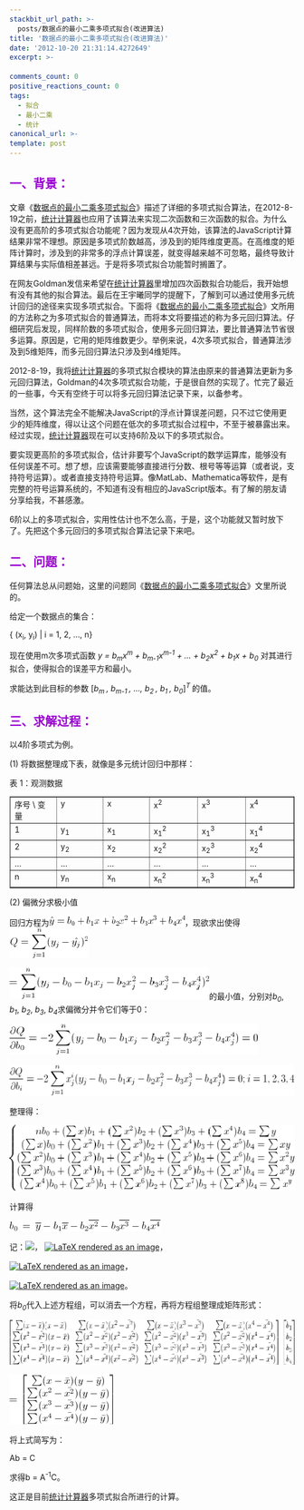 ```yaml
---
stackbit_url_path: >-
  posts/数据点的最小二乘多项式拟合(改进算法)
title: '数据点的最小二乘多项式拟合(改进算法)'
date: '2012-10-20 21:31:14.4272649'
excerpt: >-
  
comments_count: 0
positive_reactions_count: 0
tags: 
  - 拟合
  - 最小二乘
  - 统计
canonical_url: >-
template: post
---
```

<h2><font color="#9b00d3">一、背景：</font></h2>  <p>文章《<a href="http://zizhujy.com/blog/post/2011/11/19/数据点的最小二乘多项式拟合.aspx">数据点的最小二乘多项式拟合</a>》描述了详细的多项式拟合算法，在2012-8-19之前，<a href="http://zizhujy.com/Ploter" target="_blank">统计计算器</a>也应用了该算法来实现二次函数和三次函数的拟合。为什么没有更高阶的多项式拟合功能呢？因为发现从4次开始，该算法的JavaScript计算结果非常不理想。原因是多项式阶数越高，涉及到的矩阵维度更高。在高维度的矩阵计算时，涉及到的非常多的浮点计算误差，就变得越来越不可忽略，最终导致计算结果与实际值相差甚远。于是将多项式拟合功能暂时搁置了。</p>  <p>在网友Goldman发信来希望在<a href="http://zizhujy.com/Ploter" target="_blank">统计计算器</a>里增加四次函数拟合功能后，我开始想有没有其他的拟合算法。最后在王宇曦同学的提醒下，了解到可以通过使用多元统计回归的途径来实现多项式拟合。下面将《<a href="http://zizhujy.com/blog/post/2011/11/19/数据点的最小二乘多项式拟合.aspx">数据点的最小二乘多项式拟合</a>》文所用的方法称之为多项式拟合的普通算法，而将本文将要描述的称为多元回归算法。仔细研究后发现，同样阶数的多项式拟合，使用多元回归算法，要比普通算法节省很多运算。原因是，它用的矩阵维数更少。举例来说，4次多项式拟合，普通算法涉及到5维矩阵，而多元回归算法只涉及到4维矩阵。</p>  <p>2012-8-19，我将<a href="http://zizhujy.com/Ploter" target="_blank">统计计算器</a>的多项式拟合模块的算法由原来的普通算法更新为多元回归算法，Goldman的4次多项式拟合功能，于是很自然的实现了。忙完了最近的一些事，今天有空终于可以将多元回归算法记录下来，以备参考。</p>  <p>当然，这个算法完全不能解决JavaScript的浮点计算误差问题，只不过它使用更少的矩阵维度，得以让这个问题在低次的多项式拟合过程中，不至于被暴露出来。经过实现，<a href="http://zizhujy.com/Ploter" target="_blank">统计计算器</a>现在可以支持6阶及以下的多项式拟合。</p>  <p>要实现更高阶的多项式拟合，估计非要写个JavaScript的数学运算库，能够没有任何误差不可。想了想，应该需要能够直接进行分数、根号等等运算（或者说，支持符号运算）。或者直接支持符号运算。像MatLab、Mathematica等软件，是有完整的符号运算系统的，不知道有没有相应的JavaScript版本。有了解的朋友请分享给我，不甚感激。</p>  <p>6阶以上的多项式拟合，实用性估计也不怎么高，于是，这个功能就又暂时放下了。先把这个多元回归的多项式拟合算法记录下来吧。</p>  <h2><font color="#9b00d3">二、问题：</font></h2>  <p>任何算法总从问题始，这里的问题同《<a href="http://zizhujy.com/blog/post/2011/11/19/数据点的最小二乘多项式拟合.aspx">数据点的最小二乘多项式拟合</a>》文里所说的。</p>  <p>给定一个数据点的集合：</p>  <p>{ (x<sub>i</sub>, y<sub>i</sub>) | i = 1, 2, …, n}</p>  <p>现在使用m次多项式函数 <em>y = b<sub>m</sub>x<sup>m</sup> + b<sub>m-1</sub>x<sup>m-1</sup> + … + b<sub>2</sub>x<sup>2</sup> + b<sub>1</sub>x + b<sub>0</sub></em> 对其进行拟合，使得拟合的误差平方和最小。</p>  <p>求能达到此目标的参数 [<em>b<sub>m </sub>, b<sub>m-1 </sub>, …, b<sub>2 </sub>, b<sub>1 </sub>, b<sub>0</sub></em>]<sup><em>T</em> </sup>的值。</p>  <h2><font color="#9b00d3">三、求解过程：</font></h2>  <p>以4阶多项式为例。</p>  <p>(1) 将数据整理成下表，就像是多元统计回归中那样：</p>  <p>表 1：观测数据</p>  <table border="1" cellspacing="0" cellpadding="2" width="600"><tbody>     <tr>       <td valign="top" width="100">序号 \ 变量</td>        <td valign="top" width="100">y</td>        <td valign="top" width="100">x</td>        <td valign="top" width="100">x<sup>2</sup></td>        <td valign="top" width="100">x<sup>3</sup></td>        <td valign="top" width="100">x<sup>4</sup></td>     </tr>      <tr>       <td valign="top" width="100">1</td>        <td valign="top" width="100">y<sub>1</sub></td>        <td valign="top" width="100">x<sub>1</sub></td>        <td valign="top" width="100">x<sub>1</sub><sup>2</sup></td>        <td valign="top" width="100">x<sub>1</sub><sup>3</sup></td>        <td valign="top" width="100">x<sub>1</sub><sup>4</sup></td>     </tr>      <tr>       <td valign="top" width="100">2</td>        <td valign="top" width="100">y<sub>2</sub></td>        <td valign="top" width="100">x<sub>2</sub></td>        <td valign="top" width="100">x<sub>2</sub><sup>2</sup></td>        <td valign="top" width="100">x<sub>2</sub><sup>3</sup></td>        <td valign="top" width="100">x<sub>2</sub><sup>4</sup></td>     </tr>      <tr>       <td valign="top" width="100">…</td>        <td valign="top" width="100">…</td>        <td valign="top" width="100">…</td>        <td valign="top" width="100">…</td>        <td valign="top" width="100">…</td>        <td valign="top" width="100">…</td>     </tr>      <tr>       <td valign="top" width="100">n</td>        <td valign="top" width="100">y<sub>n</sub></td>        <td valign="top" width="100">x<sub>n</sub></td>        <td valign="top" width="100">x<sub>n</sub><sup>2</sup></td>        <td valign="top" width="100">x<sub>n</sub><sup>3</sup></td>        <td valign="top" width="100">x<sub>n</sub><sup>4</sup></td>     </tr>   </tbody></table>  <p>(2) 偏微分求极小值</p>  <p>回归方程为<a href="https://raw.githubusercontent.com/Jeff-Tian/blogengine.net/master/Source/BlogEngine/BlogEngine.NET/App_Data/files/CodeCogsEqn%5B1%5D.gif"><img style="background-image: none; border-right-width: 0px; padding-left: 0px; padding-right: 0px; display: inline; border-top-width: 0px; border-bottom-width: 0px; border-left-width: 0px; padding-top: 0px" title="CodeCogsEqn[1]" border="0" alt="CodeCogsEqn[1]" src="https://raw.githubusercontent.com/Jeff-Tian/blogengine.net/master/Source/BlogEngine/BlogEngine.NET/App_Data/files/CodeCogsEqn%5B1%5D_thumb.gif" width="240" height="18" /></a>，现欲求出使得<a href="https://raw.githubusercontent.com/Jeff-Tian/blogengine.net/master/Source/BlogEngine/BlogEngine.NET/App_Data/files/CodeCogsEqn%5B1%5D%5B4%5D.gif"><img style="background-image: none; border-bottom: 0px; border-left: 0px; padding-left: 0px; padding-right: 0px; display: inline; border-top: 0px; border-right: 0px; padding-top: 0px" title="CodeCogsEqn[1][4]" border="0" alt="CodeCogsEqn[1][4]" src="https://raw.githubusercontent.com/Jeff-Tian/blogengine.net/master/Source/BlogEngine/BlogEngine.NET/App_Data/files/CodeCogsEqn%5B1%5D%5B4%5D_thumb.gif" width="138" height="53" /></a></p>  <p><a href="https://raw.githubusercontent.com/Jeff-Tian/blogengine.net/master/Source/BlogEngine/BlogEngine.NET/App_Data/files/CodeCogsEqn%5B1%5D%5B6%5D.gif"><img style="background-image: none; border-bottom: 0px; border-left: 0px; padding-left: 0px; padding-right: 0px; display: inline; border-top: 0px; border-right: 0px; padding-top: 0px" title="CodeCogsEqn[1][6]" border="0" alt="CodeCogsEqn[1][6]" src="https://raw.githubusercontent.com/Jeff-Tian/blogengine.net/master/Source/BlogEngine/BlogEngine.NET/App_Data/files/CodeCogsEqn%5B1%5D%5B6%5D_thumb.gif" width="353" height="56" /></a>的最小值，分别对<em>b<sub>0</sub></em>, <em>b<sub>1</sub></em>, <em>b<sub>2</sub></em>, <em>b<sub>3</sub></em>, <em>b<sub>4</sub></em>求偏微分并令它们等于0：</p>  <p><a href="https://raw.githubusercontent.com/Jeff-Tian/blogengine.net/master/Source/BlogEngine/BlogEngine.NET/App_Data/files/CodeCogsEqn%5B1%5D%5B8%5D.gif"><img style="background-image: none; border-bottom: 0px; border-left: 0px; padding-left: 0px; padding-right: 0px; display: inline; border-top: 0px; border-right: 0px; padding-top: 0px" title="CodeCogsEqn[1][8]" border="0" alt="CodeCogsEqn[1][8]" src="https://raw.githubusercontent.com/Jeff-Tian/blogengine.net/master/Source/BlogEngine/BlogEngine.NET/App_Data/files/CodeCogsEqn%5B1%5D%5B8%5D_thumb.gif" width="439" height="55" /></a></p>  <p><a href="https://raw.githubusercontent.com/Jeff-Tian/blogengine.net/master/Source/BlogEngine/BlogEngine.NET/App_Data/files/CodeCogsEqn%5B2%5D.gif"><img style="background-image: none; border-bottom: 0px; border-left: 0px; padding-left: 0px; padding-right: 0px; display: inline; border-top: 0px; border-right: 0px; padding-top: 0px" title="CodeCogsEqn[2]" border="0" alt="CodeCogsEqn[2]" src="https://raw.githubusercontent.com/Jeff-Tian/blogengine.net/master/Source/BlogEngine/BlogEngine.NET/App_Data/files/CodeCogsEqn%5B2%5D_thumb.gif" width="550" height="55" /></a></p>  <p>整理得：</p>  <p><a href="https://raw.githubusercontent.com/Jeff-Tian/blogengine.net/master/Source/BlogEngine/BlogEngine.NET/App_Data/files/CodeCogsEqn%5B2%5D%5B7%5D.gif"><img style="background-image: none; border-bottom: 0px; border-left: 0px; padding-left: 0px; padding-right: 0px; display: inline; border-top: 0px; border-right: 0px; padding-top: 0px" title="CodeCogsEqn[2][7]" border="0" alt="CodeCogsEqn[2][7]" src="https://raw.githubusercontent.com/Jeff-Tian/blogengine.net/master/Source/BlogEngine/BlogEngine.NET/App_Data/files/CodeCogsEqn%5B2%5D%5B7%5D_thumb.gif" width="537" height="117" /></a></p>  <p>计算得</p>  <p><a href="https://raw.githubusercontent.com/Jeff-Tian/blogengine.net/master/Source/BlogEngine/BlogEngine.NET/App_Data/files/CodeCogsEqn%5B1%5D%5B10%5D.gif"><img style="background-image: none; border-bottom: 0px; border-left: 0px; padding-left: 0px; padding-right: 0px; display: inline; border-top: 0px; border-right: 0px; padding-top: 0px" title="CodeCogsEqn[1][10]" border="0" alt="CodeCogsEqn[1][10]" src="https://raw.githubusercontent.com/Jeff-Tian/blogengine.net/master/Source/BlogEngine/BlogEngine.NET/App_Data/files/CodeCogsEqn%5B1%5D%5B10%5D_thumb.gif" width="267" height="20" /></a></p>        <p>记：<img src="http://latex.codecogs.com/gif.latex?SS_i=\sum_{j=1}^n\left(x_j^i-\overline{x^i}\right)^2" />， <a href="http://latex.codecogs.com/gif.latex?SS_y=\sum_{j=1}^n\left(y_i-\overline{y}\right)^2"><img alt="LaTeX rendered as an image" src="http://latex.codecogs.com/gif.latex?SS_y=\sum_{j=1}^n\left(y_i-\overline{y}\right)^2" /></a>，</p>  <p><a href="http://latex.codecogs.com/gif.latex?SP_{ik}=\sum_{j=1}^n\left(x_j^i-\overline{x^i}\right)\left(x_j^k-\overline{x^k}\right)=SP_{ki}"><img alt="LaTeX rendered as an image" src="http://latex.codecogs.com/gif.latex?SP_{ik}=\sum_{j=1}^n\left(x_j^i-\overline{x^i}\right)\left(x_j^k-\overline{x^k}\right)=SP_{ki}" /></a>，</p>  <p><a href="http://latex.codecogs.com/gif.latex?SP_{i0}=\sum_{j=1}^n\left(x_j^i-\overline{x^i}\right)\left(y_j-\overline{y}\right)=SP_{0i}"><img alt="LaTeX rendered as an image" src="http://latex.codecogs.com/gif.latex?SP_{i0}=\sum_{j=1}^n\left(x_j^i-\overline{x^i}\right)\left(y_j-\overline{y}\right)=SP_{0i}" /></a>。</p>  <p>将<em>b<sub>0</sub></em>代入上述方程组，可以消去一个方程，再将方程组整理成矩阵形式：</p>  <p><a href="https://raw.githubusercontent.com/Jeff-Tian/blogengine.net/master/Source/BlogEngine/BlogEngine.NET/App_Data/files/CodeCogsEqn%5B1%5D%5B14%5D.gif"><img style="background-image: none; border-bottom: 0px; border-left: 0px; padding-left: 0px; padding-right: 0px; display: inline; border-top: 0px; border-right: 0px; padding-top: 0px" title="CodeCogsEqn[1][14]" border="0" alt="CodeCogsEqn[1][14]" src="https://raw.githubusercontent.com/Jeff-Tian/blogengine.net/master/Source/BlogEngine/BlogEngine.NET/App_Data/files/CodeCogsEqn%5B1%5D%5B14%5D_thumb.gif" width="654" height="79" /></a></p>  <p><a href="https://raw.githubusercontent.com/Jeff-Tian/blogengine.net/master/Source/BlogEngine/BlogEngine.NET/App_Data/files/CodeCogsEqn%5B2%5D%5B9%5D.gif"><img style="background-image: none; border-bottom: 0px; border-left: 0px; padding-left: 0px; padding-right: 0px; display: inline; border-top: 0px; border-right: 0px; padding-top: 0px" title="CodeCogsEqn[2][9]" border="0" alt="CodeCogsEqn[2][9]" src="https://raw.githubusercontent.com/Jeff-Tian/blogengine.net/master/Source/BlogEngine/BlogEngine.NET/App_Data/files/CodeCogsEqn%5B2%5D%5B9%5D_thumb.gif" width="183" height="88" /></a></p>  <p>将上式简写为：</p>  <p>Ab = C</p>  <p>求得b = A<sup>-1</sup>C。</p>  <p>这正是目前<a href="http://zizhujy.com/Ploter" target="_blank">统计计算器</a>多项式拟合所进行的计算。</p>